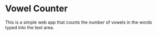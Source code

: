 # Vowel Counter

This is a simple web app that counts the number of vowels in the words typed into the text area.
